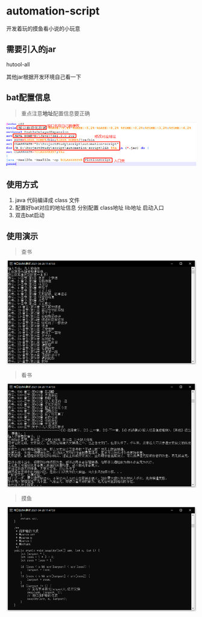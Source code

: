# automation-script
开发着玩的摸鱼看小说的小玩意

## 需要引入的jar

hutool-all

其他jar根据开发环境自己看一下

## bat配置信息

> 重点注意**地址**配置信息要正确

![配置信息](https://github.com/LittleWhite1995/automation-script/blob/master/%E4%BD%BF%E7%94%A8%E5%85%88%E7%9C%8B%E9%85%8D%E7%BD%AE%E4%BF%A1%E6%81%AF.png)

## 使用方式

1. java 代码编译成 class 文件 
2. 配置好bat对应的地址信息 分别配置 class地址 lib地址 启动入口
3. 双击bat启动

## 使用演示

> 查书

![使用演示](https://github.com/LittleWhite1995/automation-script/blob/master/%E4%BD%BF%E7%94%A8%E6%BC%94%E7%A4%BA-1.png)

> 看书

![使用演示](https://github.com/LittleWhite1995/automation-script/blob/master/%E4%BD%BF%E7%94%A8%E6%BC%94%E7%A4%BA-2.png)

> 摸鱼

![使用演示](https://github.com/LittleWhite1995/automation-script/blob/master/%E4%BD%BF%E7%94%A8%E6%BC%94%E7%A4%BA-3-%E4%BB%A3%E7%A0%81%E6%A8%A1%E5%BC%8F.png)


